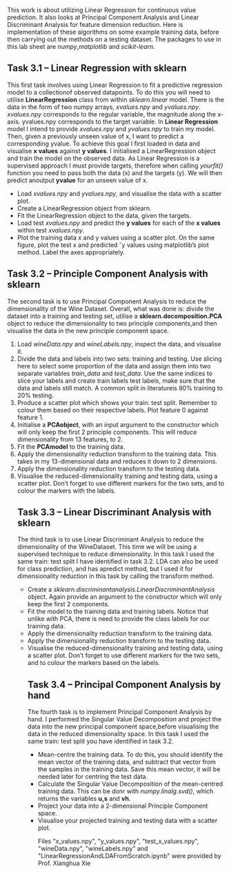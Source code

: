 This work is about utilizing Linear Regression for continuous value prediction. It also looks at Principal Component Analysis and Linear Discriminant Analysis for feature dimension reduction. Here is implementation of these algorithms on some example training data, before then carrying out the methods on a testing dataset. The packages to use in this lab sheet are <i>numpy</i>,<i>matplotlib</i> and <i>scikit-learn</i>.

## Task 3.1 – Linear Regression with sklearn

This first task involves using Linear Regression to fit a predictive regression model to a collectionof observed datapoints.  To do this you will need to utilise <b>LinearRegression</b> class from within <i>sklearn.linear</i> model. There is the data in the form of two numpy arrays, <i>xvalues.npy</i> and <i>yvalues.npy</i>. 
<i>xvalues.npy</i> corresponds to the regular variable, the magnitude along the x-axis. </i>yvalues.npy</i> corresponds to the target variable.  In <b>Linear Regression</b> model I intend to provide <i>xvalues.npy</i> and <i>yvalues.npy</i> to train my model. Then, given a previously unseen value of x, I want to predict a corresponding yvalue. To achieve this goal I first loaded in data and visualise <b>x values</b> against <b>y values</b>.  I initialised a LinearRegression object and train the model on the observed data. As Linear Regression is a supervised approach I must provide targets, therefore when calling <i>yourfit()</i> function you need to pass both the data (x) and the targets (y).  We will then predict anoutput <b>yvalue</b> for an unseen value of x.
<ul>
  <li>Load <i>xvalues.npy</i> and <i>yvalues.npy</i>, and visualise the data with a scatter plot.</li>
  <li>Create a LinearRegression object from sklearn.</li>
  <li>Fit the LinearRegression object to the data, given the targets.</li>
  <li>Load test <i>xvalues.npy</i> and predict the <b>y values</b> for each of the <b>x values</b> within test <i>xvalues.npy</i>. </li>
  <li>Plot the training data x and y values using a scatter plot.  On the same figure, plot the test x and predicted ˆy values using matplotlib’s plot method. Label the axes appropriately.</li>
</ul>


## Task 3.2 – Principle Component Analysis with sklearn
The second task is to use Principal Component Analysis to reduce the dimensionality of the Wine Dataset. Overall, what was done is: divide the dataset into a training and  testing set, utilise a <b>sklearn.decomposition.PCA</b> object to reduce the dimensionality to two principle components,and then visualise the data in the new principle component space. 
<ol>
  <li>Load <i>wineData.npy</i> and <i>wineLabels.npy</i>, inspect the data, and visualise it.</li>
  <li>Divide the data and labels into two sets: training and testing. Use slicing here to select some proportion of the data and assign them into two separate variables <i>train_data</i> and <i>test_data</i>. Use the same indices to slice your labels and create train labels test labels, make sure that the data and labels still match.  A common split in literatureis 80% training to 20% testing.</li>
  <li>Produce a scatter plot which shows your train: test split. Remember to colour them based on their respective labels. Plot feature 0 against feature 1.</li>
  <li>Initialise a <b>PCAobject</b>, with an input argument to the constructor which will only keep the first 2 principle components.  This will reduce dimensionality from 13 features, to 2.</li>
  <li>Fit the <b>PCAmodel</b> to the training data.</li>
  <li>Apply the dimensionality reduction transform to the training data.  This takes in my 13-dimensional data and reduces it down to 2 dimensions.</li>
  <li>Apply the dimensionality reduction transform to the testing data.</li>
  <li>Visualise the reduced-dimensionality training and testing data, using a scatter plot.  Don’t forget to use different markers for the two sets, and to colour the markers with the labels.</li>
</ul>


## Task 3.3 – Linear Discriminant Analysis with sklearn
The third task is to use Linear Discriminant Analysis to reduce the dimensionality of the WineDataset. This time we will be using a supervised technique to reduce dimensionality. In this task I used the same train: test split I have identified in task 3.2. LDA can also be used for class prediction, and has apredict method, but I used it for dimensionality reduction in this task by calling the transform method.
<ul>
  <li>Create a <i>sklearn.discriminantanalysis.LinearDiscriminantAnalysis</i> object. Again provide an argument to the constructor which will only keep the first 2 components.</li>
  <li>Fit the model to the training data and training labels.  Notice that unlike with PCA, there is need to provide the class labels for our training data.</li>
  <li>Apply the dimensionality reduction transform to the training data.</li>
  <li>Apply the dimensionality reduction transform to the testing data.</li>
  <li>Visualise the reduced-dimensionality training and testing data, using a scatter plot.  Don’t forget to use different markers for the two sets, and to colour the markers based on the labels.


## Task 3.4 – Principal Component Analysis by hand

The fourth task is to implement Principal Component Analysis by hand. I performed the Singular Value Decomposition and project the data into the new principal component space,before visualising the data in the reduced dimensionality space. In this task I used the same train: test split you have identified in task 3.2.
<ul>
  <li>Mean-centre the training data. To do this, you should identify the mean vector of the training data, and subtract that vector from the samples in the training data. Save this mean vector, it will be needed later for centring the test data.</li>
  <li>Calculate the Singular Value Decomposition of the mean-centred training data. This can be donr with <i>numpy.linalg.svd()</i>, which returns the variables <b>u,s</b> and <b>vh</b>.</li>
  <li>Project your data into a 2-dimensional Principle Component space.</li>
  <li>Visualise your projected training and testing data with a scatter plot.</li>




Files "x_values.npy", "y_values.npy", "test_x_values.npy", "wineData.npy", "wineLabels.npy" and "LinearRegressionAndLDAFromScratch.ipynb"  were provided by Prof. Xianghua Xie
